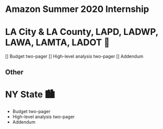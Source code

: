 # Amazon Summer 2020 Internship

# LA City & LA County, LAPD, LADWP, LAWA, LAMTA, LADOT 🌇
[] Budget two-pager
[] High-level analysis two-pager
[] Addendum

## Other 

# NY State 🏙
- Budget two-pager
- High-level analysis two-pager
- Addendum
